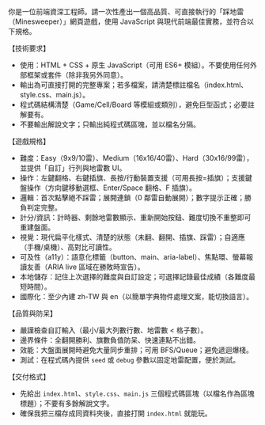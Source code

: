 你是一位前端資深工程師。請一次性產出一個高品質、可直接執行的「踩地雷（Minesweeper）」網頁遊戲，使用 JavaScript 與現代前端最佳實務，並符合以下規格。

【技術要求】
- 使用：HTML + CSS + 原生 JavaScript（可用 ES6+ 模組）。不要使用任何外部框架或套件（除非我另外同意）。
- 輸出為可直接打開的完整專案；若多檔案，請清楚標註檔名（index.html、style.css、main.js）。
- 程式碼結構清楚（Game/Cell/Board 等模組或類別），避免巨型函式；必要註解要有。
- 不要輸出解說文字；只輸出純程式碼區塊，並以檔名分隔。

【遊戲規格】
- 難度：Easy（9x9/10雷）、Medium（16x16/40雷）、Hard（30x16/99雷），並提供「自訂」行列與地雷數 UI。
- 操作：左鍵翻格、右鍵插旗、長按/行動裝置支援（可用長按=插旗）；支援鍵盤操作（方向鍵移動選框、Enter/Space 翻格、F 插旗）。
- 邏輯：首次點擊絕不踩雷；展開連鎖（0 鄰雷自動展開）；數字提示正確；勝負判定完整。
- 計分/資訊：計時器、剩餘地雷數顯示、重新開始按鈕、難度切換不重整即可重建盤面。
- 視覺：現代扁平化樣式、清楚的狀態（未翻、翻開、插旗、踩雷）；自適應（手機/桌機）、高對比可讀性。
- 可及性（a11y）：語意化標籤（button、main、aria-label）、焦點環、螢幕報讀友善（ARIA live 區域在勝敗時宣告）。
- 本地儲存：記住上次選擇的難度與自訂設定；可選擇記錄最佳成績（各難度最短時間）。
- 國際化：至少內建 zh-TW 與 en（以簡單字典物件處理文案，能切換語言）。

【品質與防呆】
- 嚴謹檢查自訂輸入（最小/最大列數行數、地雷數 < 格子數）。
- 邊界條件：全翻開勝利、旗數負值防呆、快速連點不出錯。
- 效能：大盤面展開時避免大量同步重排；可用 BFS/Queue；避免遞迴爆棧。
- 測試：在程式碼內提供 `seed` 或 `debug` 參數以固定地雷配置，便於測試。

【交付格式】
- 先給出 `index.html`、`style.css`、`main.js` 三個程式碼區塊（以檔名作為區塊標題）；不要有多餘解說文字。
- 確保我把三檔存成同資料夾後，直接打開 `index.html` 就能玩。

